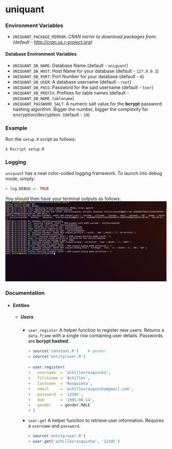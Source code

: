 # uniquant

### Environment Variables
* `UNIQUANT_PACKAGE_MIRROR`: *CRAN mirror to download packages from. (default - http://cran.us.r-project.org)*

#### Database Environment Variables
* `UNIQUANT_DB_NAME`: Database Name (default - `uniquant`)
* `UNIQUANT_DB_HOST`: Host Name for your database (default - `127.0.0.1`)
* `UNIQUANT_DB_PORT`: Port Number for your database (default - `0`)
* `UNIQUANT_DB_USER`: A database username (default - `root`)
* `UNIQUANT_DB_PASS`: Password for the said username (default - `toor`)
* `UNIQUANT_DB_PREFIX`: Prefixes for table names (default - `UNIQUANT_DB_NAME_tablename`)
* `UNIQUANT_PASSWORD_SALT`: A numeric salt value for the **bcrypt** password hashing algorithm. Bigger the number, bigger the complexity for encryption/decryption. (default - `10`)

### Example
Run the `setup.R` script as follows:
```console
$ Rscript setup.R
```

### Logging
`uniquant` has a neat color-coded logging framework. To launch into debug mode, simply:
```r
> log.DEBUG <- TRUE
```

You should then have your terminal outputs as follows:
![](.github/logging.png)

### Documentation

* #### Entities
  * ##### Users
    * `user.register`
      A helper function to register new users. Returns a `data.frame` with a single row containing user details. Passwords are **bcrypt hashed**.
      ```r
      > source('constant.R')    # gender
      > source('entity/user.R')

      > user.register(
      +   username  = 'achillesrasquinha',
      +   firstname = 'Achilles',
      +   lastname  = 'Rasquinha',
      +   email     = 'achillesrasquinha@gmail.com',
      +   password  = '12345',
      +   dob       = '1995-08-14',
      +   gender    = gender.MALE
      + )
      ```
    * `user.get`
      A helper function to retrieve user information. Requires a `username` and `password`.
      ```r
      > source('entity/user.R')
      > user.get('achillesrasquinha', '12345')
      ```
